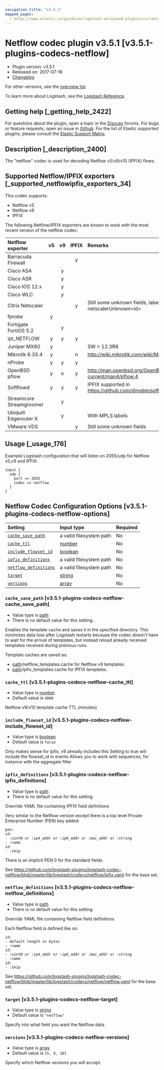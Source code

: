 ```yaml
---
navigation_title: "v3.5.1"
mapped_pages:
  - https://www.elastic.co/guide/en/logstash-versioned-plugins/current/v3.5.1-plugins-codecs-netflow.html
---
```


# Netflow codec plugin v3.5.1 [v3.5.1-plugins-codecs-netflow]

* Plugin version: v3.5.1
* Released on: 2017-07-18
* [Changelog](https://github.com/logstash-plugins/logstash-codec-netflow/blob/v3.5.1/CHANGELOG.md)

For other versions, see the [overview list](codec-netflow-index.md).

To learn more about Logstash, see the [Logstash Reference](https://www.elastic.co/guide/en/logstash/current/index.html).

## Getting help [_getting_help_2422]

For questions about the plugin, open a topic in the [Discuss](http://discuss.elastic.co) forums. For bugs or feature requests, open an issue in [Github](https://github.com/logstash-plugins/logstash-codec-netflow). For the list of Elastic supported plugins, please consult the [Elastic Support Matrix](https://www.elastic.co/support/matrix#matrix_logstash_plugins).

## Description [_description_2400]

The "netflow" codec is used for decoding Netflow v5/v9/v10 (IPFIX) flows.

## Supported Netflow/IPFIX exporters [_supported_netflowipfix_exporters_34]

This codec supports:

* Netflow v5
* Netflow v9
* IPFIX

The following Netflow/IPFIX exporters are known to work with the most recent version of the netflow codec:

| Netflow exporter | v5 | v9 | IPFIX | Remarks |
| :- | :-: | :-: | :-: | :- |
| Barracuda Firewall | | | y | |
| Cisco ASA | | y | | |
| Cisco ASR | | y | | |
| Cisco IOS 12.x | | y | | |
| Cisco WLC | | y | | |
| Citrix Netscaler | | | y | Still some unknown fields, labeled netscalerUnknown\<id> |
| fprobe | y | | | |
| Fortigate FortiOS 5.2 | | y | | |
| ipt\_NETFLOW | y | y | y | |
| Juniper MX80 | y | | | SW > 12.3R8 |
| Mikrotik 6.35.4 | y | | n | <http://wiki.mikrotik.com/wiki/Manual:IP/Traffic_Flow> |
| nProbe | y | y | y | |
| OpenBSD pflow | y | n | y | <http://man.openbsd.org/OpenBSD-current/man4/pflow.4> |
| Softflowd | y | y | y | IPFIX supported in <https://github.com/djmdjm/softflowd> |
| Streamcore Streamgroomer | | y | | |
| Ubiquiti Edgerouter X | | y | | With MPLS labels |
| VMware VDS | | | y | Still some unknown fields |

## Usage [_usage_176]

Example Logstash configuration that will listen on 2055/udp for Netflow v5,v9 and IPFIX:

```
input {
  udp {
    port => 2055
    codec => netflow
  }
}
```

## Netflow Codec Configuration Options [v3.5.1-plugins-codecs-netflow-options]

| Setting | Input type | Required |
| :- | :- | :- |
| [`cache_save_path`](v3-5-1-plugins-codecs-netflow.md#v3.5.1-plugins-codecs-netflow-cache_save_path) | a valid filesystem path | No |
| [`cache_ttl`](v3-5-1-plugins-codecs-netflow.md#v3.5.1-plugins-codecs-netflow-cache_ttl) | [number](/lsr/value-types.md#number) | No |
| [`include_flowset_id`](v3-5-1-plugins-codecs-netflow.md#v3.5.1-plugins-codecs-netflow-include_flowset_id) | [boolean](/lsr/value-types.md#boolean) | No |
| [`ipfix_definitions`](v3-5-1-plugins-codecs-netflow.md#v3.5.1-plugins-codecs-netflow-ipfix_definitions) | a valid filesystem path | No |
| [`netflow_definitions`](v3-5-1-plugins-codecs-netflow.md#v3.5.1-plugins-codecs-netflow-netflow_definitions) | a valid filesystem path | No |
| [`target`](v3-5-1-plugins-codecs-netflow.md#v3.5.1-plugins-codecs-netflow-target) | [string](/lsr/value-types.md#string) | No |
| [`versions`](v3-5-1-plugins-codecs-netflow.md#v3.5.1-plugins-codecs-netflow-versions) | [array](/lsr/value-types.md#array) | No |

### `cache_save_path` [v3.5.1-plugins-codecs-netflow-cache_save_path]

* Value type is [path](/lsr/value-types.md#path)
* There is no default value for this setting.

Enables the template cache and saves it in the specified directory. This minimizes data loss after Logstash restarts because the codec doesn’t have to wait for the arrival of templates, but instead reload already received templates received during previous runs.

Template caches are saved as:

* [path](/lsr/value-types.md#path)/netflow\_templates.cache for Netflow v9 templates.
* [path](/lsr/value-types.md#path)/ipfix\_templates.cache for IPFIX templates.

### `cache_ttl` [v3.5.1-plugins-codecs-netflow-cache_ttl]

* Value type is [number](/lsr/value-types.md#number)
* Default value is `4000`

Netflow v9/v10 template cache TTL (minutes)

### `include_flowset_id` [v3.5.1-plugins-codecs-netflow-include_flowset_id]

* Value type is [boolean](/lsr/value-types.md#boolean)
* Default value is `false`

Only makes sense for ipfix, v9 already includes this Setting to true will include the flowset\_id in events Allows you to work with sequences, for instance with the aggregate filter

### `ipfix_definitions` [v3.5.1-plugins-codecs-netflow-ipfix_definitions]

* Value type is [path](/lsr/value-types.md#path)
* There is no default value for this setting.

Override YAML file containing IPFIX field definitions

Very similar to the Netflow version except there is a top level Private Enterprise Number (PEN) key added:

```
pen:
id:
- :uintN or :ip4_addr or :ip6_addr or :mac_addr or :string
- :name
id:
- :skip
```

There is an implicit PEN 0 for the standard fields.

See <https://github.com/logstash-plugins/logstash-codec-netflow/blob/master/lib/logstash/codecs/netflow/ipfix.yaml> for the base set.

### `netflow_definitions` [v3.5.1-plugins-codecs-netflow-netflow_definitions]

* Value type is [path](/lsr/value-types.md#path)
* There is no default value for this setting.

Override YAML file containing Netflow field definitions

Each Netflow field is defined like so:

```
id:
- default length in bytes
- :name
id:
- :uintN or :ip4_addr or :ip6_addr or :mac_addr or :string
- :name
id:
- :skip
```

See <https://github.com/logstash-plugins/logstash-codec-netflow/blob/master/lib/logstash/codecs/netflow/netflow.yaml> for the base set.

### `target` [v3.5.1-plugins-codecs-netflow-target]

* Value type is [string](/lsr/value-types.md#string)
* Default value is `"netflow"`

Specify into what field you want the Netflow data.

### `versions` [v3.5.1-plugins-codecs-netflow-versions]

* Value type is [array](/lsr/value-types.md#array)
* Default value is `[5, 9, 10]`

Specify which Netflow versions you will accept.
